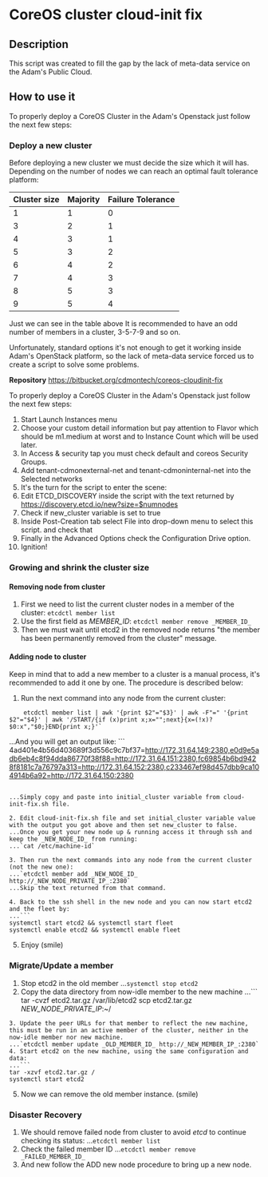 # CoreOS cluster cloud-init fix

## Description
This script was created to fill the gap by the lack of meta-data service on the Adam's Public Cloud.

## How to use it
To properly deploy a CoreOS Cluster in the Adam's Openstack just follow the next few steps:

### Deploy a new cluster
Before deploying a new cluster we must decide the size which it will has. Depending on the number of nodes we can reach an optimal fault tolerance platform:

| Cluster size | Majority | Failure Tolerance |
|--------------|----------|-------------------|
| 1            | 1        | 0                 |
| 3            | 2        | 1                 |
| 4            | 3        | 1                 |
| 5            | 3        | 2                 |
| 6            | 4        | 2                 |
| 7            | 4        | 3                 |
| 8            | 5        | 3                 |
| 9            | 5        | 4                 |

Just we can see in the table above It is recommended to have an odd number of members in a cluster, 3-5-7-9 and so on.

Unfortunately, standard options it's not enough to get it working inside Adam's OpenStack platform, so the lack of meta-data service forced us to create a script to solve some problems.

**Repository**
https://bitbucket.org/cdmontech/coreos-cloudinit-fix

To properly deploy a CoreOS Cluster in the Adam's Openstack just follow the next few steps:

1. Start Launch Instances menu
2. Choose your custom detail information but pay attention to Flavor which should be m1.medium at worst and to Instance Count which will be used later.
3. In Access & security tap you must check default and coreos Security Groups.
4. Add tenant-cdmonexternal-net and tenant-cdmoninternal-net into the Selected networks
5. It's the turn for the script to enter the scene:
6. Edit ETCD_DISCOVERY inside the script with the text returned by https://discovery.etcd.io/new?size=$numnodes
7. Check if new_cluster variable is set to true
8. Inside Post-Creation tab select File into drop-down menu to select this script. and check that
9. Finally in the Advanced Options check the Configuration Drive option.
10. Ignition!

### Growing and shrink the cluster size
#### Removing node from cluster
1. First we need to list the current cluster nodes in a member of the cluster: `etcdctl member list`
2. Use the first field as _MEMBER_ID_: `etcdctl member remove _MEMBER_ID_`
3. Then we must wait until etcd2 in the removed node returns "the member has been permanently removed from the cluster" message.

#### Adding node to cluster
Keep in mind that to add a new member to a cluster is a manual process, it's recommended to add it one by one. The procedure is described below:

1. Run the next command into any node from the current cluster:
```
    etcdctl member list | awk '{print $2"="$3}' | awk -F"=" '{print $2"="$4}' | awk '/START/{if (x)print x;x="";next}{x=(!x)?$0:x","$0;}END{print x;}'`
```

...And you will get an output like: ```
4ad401e4b56d403689f3d556c9c7bf37=http://172.31.64.149:2380,e0d9e5adb6eb4c8f94dda86770f38f88=http://172.31.64.151:2380,fc69854b6bd9428f8181c7a76797a313=http://172.31.64.152:2380,c233467ef98d457dbb9ca104914b6a92=http://172.31.64.150:2380
```

...Simply copy and paste into initial_cluster variable from cloud-init-fix.sh file.

2. Edit cloud-init-fix.sh file and set initial_cluster variable value with the output you got above and then set new_cluster to false.
...Once you get your new node up & running access it through ssh and keep the _NEW_NODE_ID_ from running:
...`cat /etc/machine-id`

3. Then run the next commands into any node from the current cluster (not the new one):
...`etcdctl member add _NEW_NODE_ID_ http://_NEW_NODE_PRIVATE_IP_:2380`
...Skip the text returned from that command.

4. Back to the ssh shell in the new node and you can now start etcd2 and the fleet by:
...```
systemctl start etcd2 && systemctl start fleet
systemctl enable etcd2 && systemctl enable fleet
```
5. Enjoy (smile)

### Migrate/Update a member
1. Stop etcd2 in the old member
...`systemctl stop etcd2`
2. Copy the data directory from now-idle member to the new machine
...```
tar -cvzf etcd2.tar.gz /var/lib/etcd2
scp etcd2.tar.gz _NEW_NODE_PRIVATE_IP_:~/
```
3. Update the peer URLs for that member to reflect the new machine, this must be run in an active member of the cluster, neither in the now-idle member nor new machine.
...`etcdctl member update _OLD_MEMBER_ID_ http://_NEW_MEMBER_IP_:2380`
4. Start etcd2 on the new machine, using the same configuration and data:
...```
tar -xzvf etcd2.tar.gz /
systemctl start etcd2
```
5. Now we can remove the old member instance. (smile)

### Disaster Recovery
1. We should remove failed node from cluster to avoid *etcd* to continue checking its status:
...`etcdctl member list`
2. Check the failed member ID
...`etcdctl member remove _FAILED_MEMBER_ID_`
3. And new follow the ADD new node procedure to bring up a new node.
